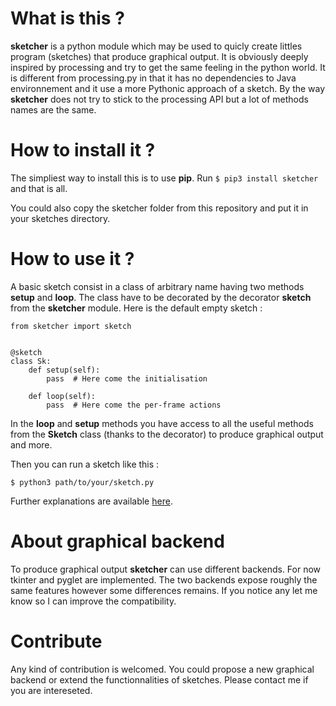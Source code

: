 # What is this ?

__sketcher__ is a python module which may be used to quicly create littles
program (sketches) that produce graphical output.  It is obviously deeply
inspired by processing and try to get the same feeling in the python world. It
is different from processing.py in that it has no dependencies to Java
environnement and it use a more Pythonic approach of a sketch. By the way
__sketcher__ does not try to stick to the processing API but a lot of methods
names are the same.

# How to install it ?

The simpliest way to install this is to use __pip__.
Run `$ pip3 install sketcher` and that is all.

You could also copy the sketcher folder from this repository and put it in your
sketches directory.

# How to use it ?

A basic sketch consist in a class of arbitrary name having two methods __setup__
and __loop__. The class have to be decorated by the decorator __sketch__ from
the __sketcher__ module. Here is the default empty sketch :
```python3
from sketcher import sketch


@sketch
class Sk:
    def setup(self):
        pass  # Here come the initialisation

    def loop(self):
        pass  # Here come the per-frame actions
```

In the __loop__ and __setup__ methods you have access to all the useful methods
from the __Sketch__ class (thanks to the decorator) to produce graphical output
and more.

Then you can run a sketch like this :
```
$ python3 path/to/your/sketch.py
```

Further explanations are available [here](https://github.com/Lattay/sketcher/tree/master/docs).

# About graphical backend

To produce graphical output __sketcher__ can use different backends.
For now tkinter and pyglet are implemented. The two backends expose roughly
the same features however some differences remains. If you notice any let me
know so I can improve the compatibility.

# Contribute

Any kind of contribution is welcomed. You could propose a new graphical backend
or extend the functionnalities of sketches. Please contact me if you are
intereseted.
